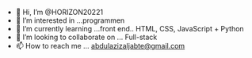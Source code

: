 - 👋 Hi, I’m @HORIZON20221
- 👀 I’m interested in ...programmen 
- 🌱 I’m currently learning ...front end.. HTML, CSS, JavaScript + Python
- 💞️ I’m looking to collaborate on ... Full-stack
- 📫 How to reach me ... abdulazizaljabte@gmail.com

<!---
HORIZON20221/HORIZON20221 is a ✨ special ✨ repository because its `README.md` (this file) appears on your GitHub profile.
You can click the Preview link to take a look at your changes.
--->
